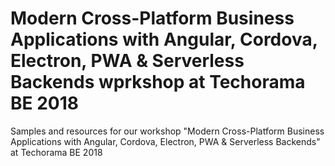 # Modern Cross-Platform Business Applications with Angular, Cordova, Electron, PWA &amp; Serverless Backends wprkshop at Techorama BE 2018
Samples and resources for our workshop "Modern Cross-Platform Business Applications with Angular, Cordova, Electron, PWA &amp; Serverless Backends" at Techorama BE 2018
